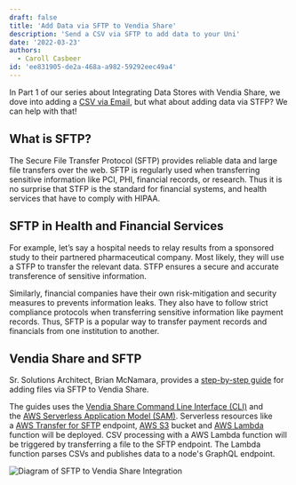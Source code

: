 ```yaml
---
draft: false
title: 'Add Data via SFTP to Vendia Share'
description: 'Send a CSV via SFTP to add data to your Uni'
date: '2022-03-23'
authors:
  - Caroll Casbeer
id: 'ee831905-de2a-468a-a982-59292eec49a4'
---
```


In Part 1 of our series about Integrating Data Stores with Vendia Share, we dove into adding a [CSV via Email](https://www.vendia.com/blog/add-csv-to-vendia-share), but what about adding data via STFP? We can help with that!

## What is SFTP?

The Secure File Transfer Protocol (SFTP) provides reliable data and large file transfers over the web. SFTP is regularly used when transferring sensitive information like PCI, PHI, financial records, or research. Thus it is no surprise that STFP is the standard for financial systems, and health services that have to comply with HIPAA.

## SFTP in Health and Financial Services

For example, let’s say a hospital needs to relay results from a sponsored study to their partnered pharmaceutical company. Most likely, they will use a STFP to transfer the relevant data. STFP ensures a secure and accurate transference of sensitive information.

Similarly, financial companies have their own risk-mitigation and security measures to prevents information leaks. They also have to follow strict compliance protocols when transferring sensitive information like payment records. Thus, SFTP is a popular way to transfer payment records and financials from one institution to another.

## Vendia Share and SFTP

Sr. Solutions Architect, Brian McNamara, provides a [step-by-step guide](https://github.com/vendia/examples/tree/main/integrations/files/sftp-to-share) for adding files via SFTP to Vendia Share.

The guides uses the [Vendia Share Command Line Interface (CLI)](https://vendia.com/docs/share/cli) and the [AWS Serverless Application Model (SAM)](https://docs.aws.amazon.com/serverless-application-model/latest/developerguide/what-is-sam.html). Serverless resources like a [AWS Transfer for SFTP](https://aws.amazon.com/aws-transfer-family/) endpoint, [AWS S3](https://aws.amazon.com/s3/) bucket and [AWS Lambda](https://aws.amazon.com/lambda/) function will be deployed. CSV processing with a AWS Lambda function will be triggered by transferring a file to the SFTP endpoint. The Lambda function parses CSVs and publishes data to a node's GraphQL endpoint.

![Diagram of SFTP to Vendia Share Integration](https://d24nhiikxn5jns.cloudfront.net/optimized/user-images.githubusercontent.com..113389580..192360015-4de95582-d3fb-46db-9679-f5b0c6091880.png)



